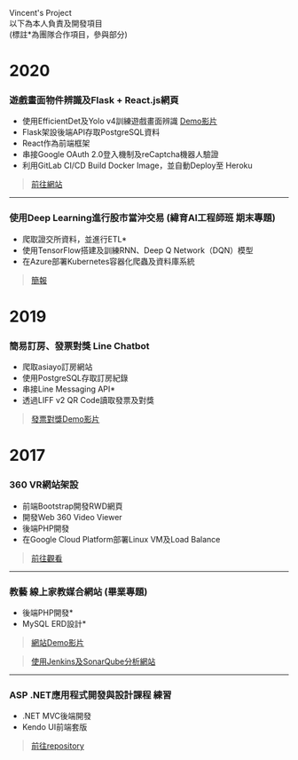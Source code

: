 Vincent's Project  
以下為本人負責及開發項目  
(標註*為團隊合作項目，參與部分)  


# 2020
### 遊戲畫面物件辨識及Flask + React.js網頁
* 使用EfficientDet及Yolo v4訓練遊戲畫面辨識 [Demo影片](https://drive.google.com/file/d/1-IrRLeY-si1KGgZB6E6LBzUr13KfnzgR/view?usp=sharing)
* Flask架設後端API存取PostgreSQL資料
* React作為前端框架
* 串接Google OAuth 2.0登入機制及reCaptcha機器人驗證
* 利用GitLab CI/CD Build Docker Image，並自動Deploy至 Heroku
> [前往網站](https://elite-ai-lab.herokuapp.com/)


---
### 使用Deep Learning進行股市當沖交易  (緯育AI工程師班 期末專題)
* 爬取證交所資料，並進行ETL*  
* 使用TensorFlow搭建及訓練RNN、Deep Q Network（DQN）模型  
* 在Azure部署Kubernetes容器化爬蟲及資料庫系統  
> [簡報](https://github.com/vincent7293/Machine-Learning-for-Day-Trading)


# 2019
### 簡易訂房、發票對獎 Line Chatbot
* 爬取asiayo訂房網站
* 使用PostgreSQL存取訂房紀錄  
* 串接Line Messaging API*
* 透過LIFF v2 QR Code讀取發票及對獎  
> [發票對獎Demo影片](https://drive.google.com/file/d/1C_Ll1fEENFytrTzZRWu9RtbILH03zcP0/view?usp=sharing)


# 2017
### 360 VR網站架設
* 前端Bootstrap開發RWD網頁
* 開發Web 360 Video Viewer
* 後端PHP開發
* 在Google Cloud Platform部署Linux VM及Load Balance  
> [前往觀看](https://wonderwang.com)


---
### 教藝 線上家教媒合網站 (畢業專題)
* 後端PHP開發*
* MySQL ERD設計*
> [網站Demo影片](https://drive.google.com/file/d/0B04ox7Pn5XlOdUs4QnRubU5RT2c/view?usp=sharing)

> [使用Jenkins及SonarQube分析網站](https://docs.google.com/document/d/1GS_cfYE8UtMFPUsOuYQSowvDVjRbwbJW9OlpuEV_Gas/edit?usp=sharing)


---
### ASP .NET應用程式開發與設計課程 練習
* .NET MVC後端開發  
* Kendo UI前端套版  
> [前往repository](https://github.com/vincent7293/.NET-MVC-Kendo-UI)
